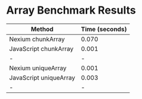 # Array Benchmark Results

| Method                 | Time (seconds) |
| ---------------------- | -------------- |
| Nexium chunkArray      | 0.070          |
| JavaScript chunkArray  | 0.001          |
| -                      | -              |
| Nexium uniqueArray     | 0.001          |
| JavaScript uniqueArray | 0.003          |
| -                      | -              |
